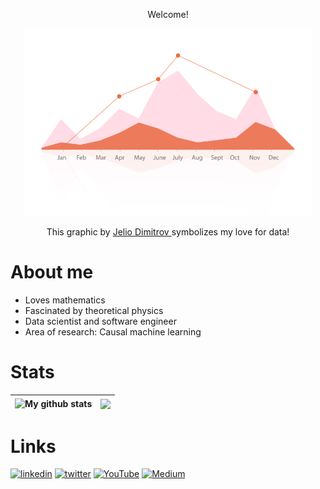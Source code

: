 
<p align="center"> Welcome!</p>
<p align="center">
  <img width="460" height="300" src="https://github.com/jdematos/jdematos/blob/main/Infographic.gif?raw=true">
</p>
<p align="center"> This graphic by <a href="https://dribbble.com/shots/1215165-Infographic"> Jelio Dimitrov </a> symbolizes my love for data!</p>

# About me
- Loves mathematics
- Fascinated by theoretical physics
- Data scientist and software engineer
- Area of research: Causal machine learning

# Stats
| <a><img align="center" src="https://github-readme-stats.vercel.app/api?username=jdematos&show_icons=true&include_all_commits=true&theme=calm&hide_border=true" alt="My github stats" /></a> | <a><img align="center" src="https://github-readme-stats.vercel.app/api/top-langs/?username=anuraghazra&layout=compact&theme=calm&hide_border=true" /></a> |
| ------------- | ------------- |

# Links
[<img src='https://cdn.worldvectorlogo.com/logos/linkedin-icon-2.svg' alt='linkedin' height='40'>](https://www.linkedin.com/in/jdematos/)  [<img src='https://iconape.com/wp-content/files/zb/110922/svg/twitter-3.svg' alt='twitter' height='40'>](https://twitter.com/jfdematos)  [<img src='https://cdn.worldvectorlogo.com/logos/youtube-icon.svg' alt='YouTube' height='40'>](https://www.youtube.com/channel/UCcfHS7m_B8D2LEhGh_fQKOA)  [<img src='https://user-images.githubusercontent.com/36708431/161360487-191c849c-fbcb-43a9-9269-90c2a674be20.png' alt='Medium' height='40'>](https://medium.com/@jdematos)  
